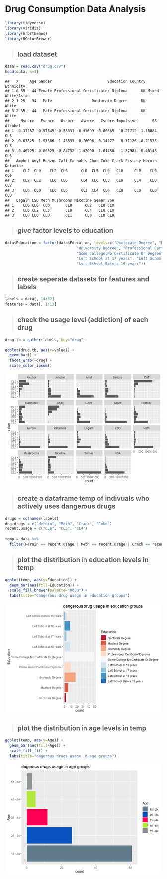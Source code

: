 Drug Consumption Data Analysis
================

``` r
library(tidyverse)
library(viridis)
library(hrbrthemes)
library(RColorBrewer)
```

> ## load dataset

``` r
data = read.csv("drug.csv")
head(data, n=3)
```

    ##   X     Age Gender                         Education Country         Ethnicity
    ## 1 0 35 - 44 Female Professional Certificate/ Diploma      UK Mixed-White/Asian
    ## 2 1 25 - 34   Male                  Doctorate Degree      UK             White
    ## 3 2 35 - 44   Male Professional Certificate/ Diploma      UK             White
    ##     Nscore   Escore   Oscore   Ascore   Cscore Impulsive       SS Alcohol
    ## 1  0.31287 -0.57545 -0.58331 -0.91699 -0.00665  -0.21712 -1.18084     CL5
    ## 2 -0.67825  1.93886  1.43533  0.76096 -0.14277  -0.71126 -0.21575     CL5
    ## 3 -0.46725  0.80523 -0.84732 -1.62090 -1.01450  -1.37983  0.40148     CL6
    ##   Amphet Amyl Benzos Caff Cannabis Choc Coke Crack Ecstasy Heroin Ketamine
    ## 1    CL2  CL0    CL2  CL6      CL0  CL5  CL0   CL0     CL0    CL0      CL0
    ## 2    CL2  CL2    CL0  CL6      CL4  CL6  CL3   CL0     CL4    CL0      CL2
    ## 3    CL0  CL0    CL0  CL6      CL3  CL4  CL0   CL0     CL0    CL0      CL0
    ##   Legalh LSD Meth Mushrooms Nicotine Semer VSA
    ## 1    CL0 CL0  CL0       CL0      CL2   CL0 CL0
    ## 2    CL0 CL2  CL3       CL0      CL4   CL0 CL0
    ## 3    CL0 CL0  CL0       CL1      CL0   CL0 CL0

> ## give factor levels to education

``` r
data$Education = factor(data$Education, levels=c("Doctorate Degree", "Masters Degree",
                                "University Degree", "Professional Certificate/ Diploma",
                                "Some College,No Certificate Or Degree", "Left School at 18 years",
                                "Left School at 17 years", "Left School at 16 years",
                                "Left School Before 16 years"))
```

> ## create seperate datasets for features and labels

``` r
labels = data[, 14:32]
features = data[, 1:13]
```

> ## check the usage level (addiction) of each drug

``` r
drug.tb = gather(labels, key="drug")

ggplot(drug.tb, aes(y=value)) +
  geom_bar() +
  facet_wrap(~drug) +
  scale_color_ipsum()
```

![](README_files/figure-gfm/unnamed-chunk-5-1.png)<!-- -->

> ## create a dataframe **temp** of indivuals who actively uses dangerous drugs

``` r
drugs = colnames(labels)
dng.drugs = c("Heroin", "Meth", "Crack", "Coke")
recent.usage = c("CL6", "CL5", "CL4")

temp = data %>%
  filter(Heroin == recent.usage | Meth == recent.usage | Crack == recent.usage | Coke == recent.usage)
```

> ## plot the distribution in education levels in **temp**

``` r
ggplot(temp, aes(y=Education)) +
  geom_bar(aes(fill=Education)) +
  scale_fill_brewer(palette="RdBu") +
  labs(title="dangerous drug usage in education groups")
```

![](README_files/figure-gfm/unnamed-chunk-7-1.png)<!-- -->

> ## plot the distribution in age levels in **temp**

``` r
ggplot(temp, aes(y=Age)) +
  geom_bar(aes(fill=Age)) + 
  scale_fill_ft() +
  labs(title="dagerous drugs usage in age groups")
```

![](README_files/figure-gfm/unnamed-chunk-8-1.png)<!-- -->
